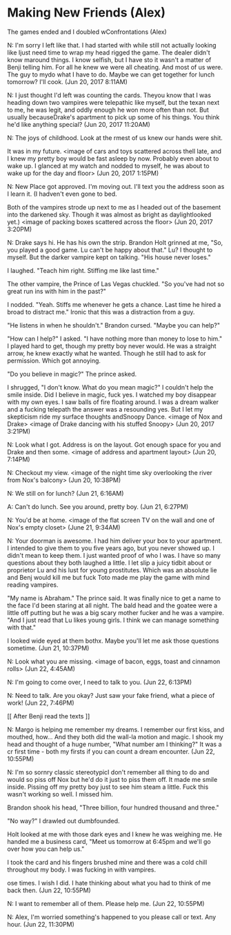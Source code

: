 #  Making New Friends (Alex)

The games ended and I doubled wConfrontations (Alex)

N: I'm sorry I left like that. I had started with while still not actually
looking like Ijust need time to wrap my head rigged the game. The dealer didn't know maround things. I
know selfish, but I have sto it wasn't a
matter of Benji telling him. For all he knew we were all cheating. And most of
us were. The guy to mydo what I have to do. Maybe we can get together for
lunch tomorrow? I'll cook. (Jun 20, 2017 8:11AM)

N: I just thought I'd left was counting the cards. Theyou know that I was heading down two vampires were
telepathic like myself, but the texan next to me, he was legit, and oddly enough
he won more often than not. But usually becauseDrake's apartment
to pick up some of his things. You think he'd like anything special? (Jun 20,
2017 11:20AM)

N: The joys of childhood. Look at the rmest of us knew our hands
were shit.

It was in my future. \<image of cars and
toys scattered across thell late, and I knew my pretty boy would be fast asleep by now. Probably
even about to wake up. I glanced at my watch and nodded to myself, he was about
to wake up for the day and  floor\> (Jun 20, 2017 1:15PM)

N: New Place got approved. I'm moving out. I'll text you the address soon as I
learn it. (I hadven't even gone to bed.

Both of the vampires strode up next to me as I headed out of the basement into
the darkened sky. Though it was almost as bright as daylightlooked yet.) \<image of packing boxes scattered across the
floor\> (Jun 20, 2017 3:20PM)

N: Drake says hi. He has his own the strip.
Brandon Holt grinned at me, "So, you played a good game. Lu can't be happy about
that." Lu? I thought to myself. But the darker vampire kept on talking. "His
house never loses."

I laughed. "Teach him right. Stiffing me like last time."

The other vampire, the Prince of Las Vegas chuckled. "So you've had not so great
run ins with him in the past?"

I nodded. "Yeah. Stiffs me whenever he gets a chance. Last time he hired a broad
to distract me." Ironic that this was a distraction from a guy.

"He listens in when he shouldn't." Brandon cursed. "Maybe you can help?"

"How can I help?" I asked. "I have nothing more than money to lose to him." I
played hard to get, though my pretty boy never would. He was a straight arrow,
he knew exactly what he wanted. Though he still had to ask for permission. Which
got annoying.

"Do you believe in magic?" The prince asked.

I shrugged, "I don't know. What do you mean magic?" I couldn't help the smile
inside. Did I believe in magic, fuck yes. I watched my boy disappear with my own
eyes. I saw balls of fire floating around. I was a dream walker and a fucking
telepath the answer was a resounding yes. But I let my skepticism ride my
surface thoughts andSnoopy Dance. \<image of Nox and Drake\>
\<image of Drake dancing with his stuffed Snoopy\> (Jun 20, 2017 3:21PM)

N: Look what I got. Address is on the layout. Got enough space for you and Drake
and then some. \<image of address and apartment layout\> (Jun 20, 7:14PM)

N: Checkout my view. \<image of the night time sky overlooking the river from
Nox's balcony\> (Jun 20, 10:38PM)

N: We still on for lunch? (Jun 21, 6:16AM)

A: Can't do lunch. See you around, pretty boy. (Jun 21, 6:27PM)

N: You'd be at home. \<image of the flat screen TV on the wall and one of Nox's
empty closet\> (June 21, 9:34AM)

N: Your doorman is awesome. I had him deliver your box to your apartment. I
intended to give them to you five years ago, but you never showed up. I didn't
mean to keep them. I just wanted proof of who I was. I have so many questions
about they both laughed a little. I let slip a juicy tidbit about
or proprietor Lu and his lust for young prostitutes. Which was an absolute lie
and Benj would kill me but fuck Toto made me play the game with mind reading
vampires.

"My name is Abraham." The prince said. It was finally nice to get a name to the
face I'd been staring at all night. The bald head and the goatee were a little
off putting but he was a big scary mother fucker and he was a vampire. "And I
just read that Lu likes young girls. I think we can manage something with that."

I looked wide eyed at them bothx. Maybe you'll let me ask those questions sometime. (Jun 21,
10:37PM)

N: Look what you are missing. \<image of bacon, eggs, toast and cinnamon rolls\>
(Jun 22, 4:45AM)

N: I'm going to come over, I need to talk to you. (Jun 22, 6:13PM)

N: Need to talk. Are you okay? Just saw your fake friend, what a piece of work!
(Jun 22, 7:46PM)

[[ After Benji read the texts ]]

N: Margo is helping me remember my dreams. I remember our first kiss, and mouthed, how… And they both did the wall-la
motion and magic. I shook my head and thought of a huge number, "What number am
I thinking?" It was a cr
first time - both my firsts if you can count a dream encounter. (Jun 22,
10:55PM)

N: I'm so sornry classic stereotypicI don't remember all thing to do and would so piss
off Nox but he'd do it just to piss them off. It made me smile inside. Pissing
off my pretty boy just to see him steam a little. Fuck this wasn't working so
well. I missed him.

Brandon shook his head, "Three billion, four hundred thousand and three."

"No way?" I drawled out dumbfounded.

Holt looked at me with those dark eyes and I knew he was weighing me. He handed
me a business card, "Meet us tomorrow at 6:45pm and we'll go over how you can
help us."

I took the card and his fingers brushed mine and there was a cold chill
throughout my body. I was fucking in with vampires.

ose times. I wish I did. I hate thinking
about what you had to think of me back then. (Jun 22, 10:55PM)

N: I want to remember all of them. Please help me. (Jun 22, 10:55PM)

N: Alex, I'm worried something's happened to you please call or text. Any hour.
(Jun 22, 11:30PM)
<!--stackedit_data:
eyJoaXN0b3J5IjpbOTk2NDM1NTM5LC0yMDI3MDIzNTIzXX0=
-->